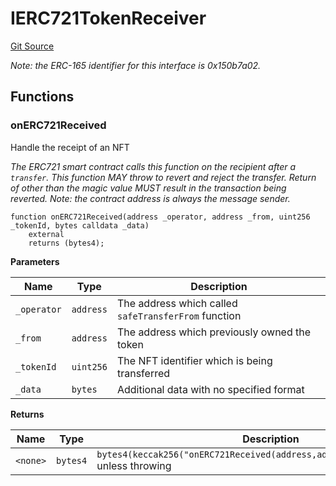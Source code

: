 # IERC721TokenReceiver
[Git Source](https://github.com/metacontract/mc/blob/main/src/devkit/Flattened.sol)

*Note: the ERC-165 identifier for this interface is 0x150b7a02.*


## Functions
### onERC721Received

Handle the receipt of an NFT

*The ERC721 smart contract calls this function on the recipient
after a `transfer`. This function MAY throw to revert and reject the
transfer. Return of other than the magic value MUST result in the
transaction being reverted.
Note: the contract address is always the message sender.*


```solidity
function onERC721Received(address _operator, address _from, uint256 _tokenId, bytes calldata _data)
    external
    returns (bytes4);
```
**Parameters**

|Name|Type|Description|
|----|----|-----------|
|`_operator`|`address`|The address which called `safeTransferFrom` function|
|`_from`|`address`|The address which previously owned the token|
|`_tokenId`|`uint256`|The NFT identifier which is being transferred|
|`_data`|`bytes`|Additional data with no specified format|

**Returns**

|Name|Type|Description|
|----|----|-----------|
|`<none>`|`bytes4`|`bytes4(keccak256("onERC721Received(address,address,uint256,bytes)"))` unless throwing|



